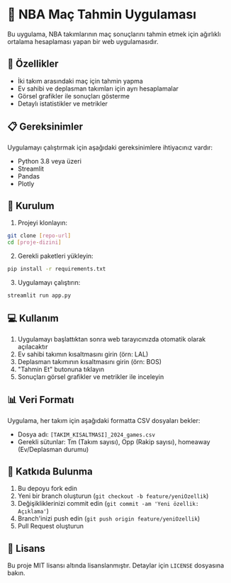 # 🏀 NBA Maç Tahmin Uygulaması

Bu uygulama, NBA takımlarının maç sonuçlarını tahmin etmek için ağırlıklı ortalama hesaplaması yapan bir web uygulamasıdır.

## 🌟 Özellikler

- İki takım arasındaki maç için tahmin yapma
- Ev sahibi ve deplasman takımları için ayrı hesaplamalar
- Görsel grafikler ile sonuçları gösterme
- Detaylı istatistikler ve metrikler

## 📋 Gereksinimler

Uygulamayı çalıştırmak için aşağıdaki gereksinimlere ihtiyacınız vardır:

- Python 3.8 veya üzeri
- Streamlit
- Pandas
- Plotly

## 🚀 Kurulum

1. Projeyi klonlayın:
```bash
git clone [repo-url]
cd [proje-dizini]
```

2. Gerekli paketleri yükleyin:
```bash
pip install -r requirements.txt
```

3. Uygulamayı çalıştırın:
```bash
streamlit run app.py
```

## 💻 Kullanım

1. Uygulamayı başlattıktan sonra web tarayıcınızda otomatik olarak açılacaktır
2. Ev sahibi takımın kısaltmasını girin (örn: LAL)
3. Deplasman takımının kısaltmasını girin (örn: BOS)
4. "Tahmin Et" butonuna tıklayın
5. Sonuçları görsel grafikler ve metrikler ile inceleyin

## 📊 Veri Formatı

Uygulama, her takım için aşağıdaki formatta CSV dosyaları bekler:
- Dosya adı: `[TAKIM_KISALTMASI]_2024_games.csv`
- Gerekli sütunlar: Tm (Takım sayısı), Opp (Rakip sayısı), homeaway (Ev/Deplasman durumu)

## 🤝 Katkıda Bulunma

1. Bu depoyu fork edin
2. Yeni bir branch oluşturun (`git checkout -b feature/yeniOzellik`)
3. Değişikliklerinizi commit edin (`git commit -am 'Yeni özellik: Açıklama'`)
4. Branch'inizi push edin (`git push origin feature/yeniOzellik`)
5. Pull Request oluşturun

## 📝 Lisans

Bu proje MIT lisansı altında lisanslanmıştır. Detaylar için `LICENSE` dosyasına bakın. 